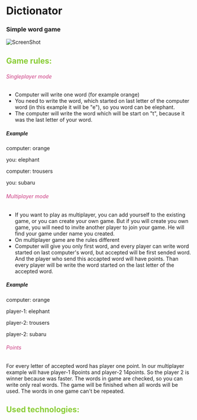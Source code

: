 # Dictionator
### Simple word game

![ScreenShot](http://s16.postimg.org/kt13vnnb9/Screen_Shot_2015_12_07_at_00_01_06.png)

## <p style='color:#88cc33'> Game rules: </p>

###### <p style="color: rgba(193, 16, 103, 0.82)">Singleplayer mode</p>

* Computer will write one word (for example orange)
* You need to write the word, which started on last letter of the computer word (in this example it will be "e"), so you word can be elephant.
* The computer will write the word which will be start on "t", because it was the last letter of your word.

##### Example

computer: orange

you: elephant

computer: trousers

you: subaru

###### <p style="color: rgba(193, 16, 103, 0.82)"> Multiplayer mode </p>

* If you want to play as multiplayer, you can add yourself to the existing game, or you can create your own game. But if you will create you own game, you will need to invite another player to join your game. He will find your game under name you created.
* On multiplayer game are the rules different
* Computer will give you only first word, and every player can write word started on last computer's word, but accepted will be first sended word. And the player who send this accapted word will have points. Than every player will be write the word started on the last letter of the accepted word.

##### Example

computer: orange

player-1: elephant

player-2: trousers

player-2: subaru

###### <p style="color: rgba(193, 16, 103, 0.82)"> Points </p>

For every letter of accepted word has player one point.
In our multiplayer example will have player-1 8points and player-2 14points. So the player 2 is winner because was faster. The words in game are checked, so you can write only real words. The game will be finished when all words will be used. The words in one game can't be repeated.


## <p style='color:#88cc33'> Used technologies: </p>

